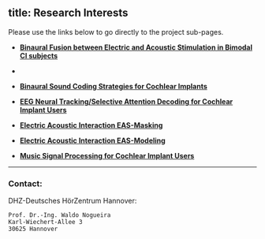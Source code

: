 title: Research Interests
---

Please use the links below to go directly to the project sub-pages.

- **[Binaural Fusion between Electric and Acoustic Stimulation in Bimodal CI subjects](https://vianna.de/01_workgroups/nogueira/projects/bimofuse.html)**
- 
- **[Binaural Sound Coding Strategies for Cochlear Implants](https://www.vianna.de/01_workgroups/nogueira/projects/binom.html)**

- **[EEG Neural Tracking/Selective Attention Decoding for Cochlear Implant Users](https://www.vianna.de/01_workgroups/nogueira/projects/dsaci.html)**

- **[Electric Acoustic Interaction EAS-Masking](https://vianna.uber.space/01_workgroups/nogueira/projects/easprojects/eas.html)**

- **[Electric Acoustic Interaction EAS-Modeling](https://vianna.uber.space/01_workgroups/nogueira/projects/easprojects/easmodeling.html)**

- **[Music Signal Processing for Cochlear Implant Users](https://www.vianna.de/01_workgroups/nogueira/projects/music.html)**




- - -    
### Contact:
DHZ-Deutsches HörZentrum Hannover:

    Prof. Dr.-Ing. Waldo Nogueira
    Karl-Wiechert-Allee 3 
    30625 Hannover    
    
